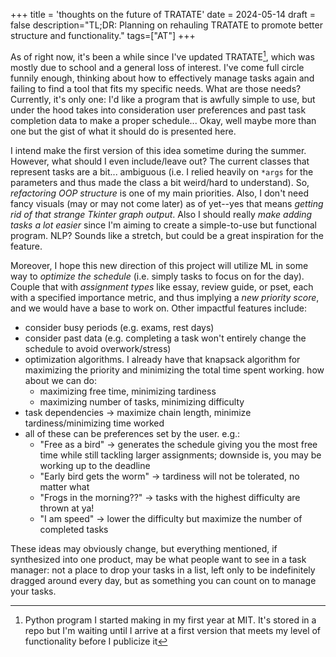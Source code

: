 +++
title = 'thoughts on the future of TRATATE'
date = 2024-05-14
draft = false
description="TL;DR: Planning on rehauling TRATATE to promote better structure and functionality."
tags=["AT"]
+++

As of right now, it's been a while since I've updated TRATATE[^1], which was mostly due to school and a general loss of interest. I've come full circle funnily enough, thinking about how to effectively manage tasks again and failing to find a tool that fits my specific needs. What are those needs? Currently, it's only one: I'd like a program that is awfully simple to use, but under the hood takes into consideration user preferences and past task completion data to make a proper schedule... Okay, well maybe more than one but the gist of what it should do is presented here.

I intend make the first version of this idea sometime during the summer. However, what should I even include/leave out? The current classes that represent tasks are a bit... ambiguous (i.e. I relied heavily on `*args` for the parameters and thus made the class a bit weird/hard to understand). So, *refactoring OOP structure* is one of my main priorities. Also, I don't need fancy visuals (may or may not come later) as of yet--yes that means *getting rid of that strange Tkinter graph output*. Also I should really *make adding tasks a lot easier* since I'm aiming to create a simple-to-use but functional program. NLP? Sounds like a stretch, but could be a great inspiration for the feature.

Moreover, I hope this new direction of this project will utilize ML in some way to *optimize the schedule* (i.e. simply tasks to focus on for the day). Couple that with *assignment types* like essay, review guide, or pset, each with a specified importance metric, and thus implying a *new priority score*, and we would have a base to work on. Other impactful features include:
- consider busy periods (e.g. exams, rest days)
- consider past data (e.g. completing a task won't entirely change the schedule to avoid overwork/stress)
- optimization algorithms. I already have that knapsack algorithm for maximizing the priority and minimizing the total time spent working. how about we can do:
	- maximizing free time, minimizing tardiness
	- maximizing number of tasks, minimizing difficulty
- task dependencies -> maximize chain length, minimize tardiness/minimizing time worked
- all of these can be preferences set by the user. e.g.:
	- "Free as a bird" -> generates the schedule giving you the most free time while still tackling larger assignments; downside is, you may be working up to the deadline
	- "Early bird gets the worm" -> tardiness will not be tolerated, no matter what
	- "Frogs in the morning??" -> tasks with the highest difficulty are thrown at ya!
	- "I am speed" -> lower the difficulty but maximize the number of completed tasks

These ideas may obviously change, but everything mentioned, if synthesized into one product, may be what people want to see in a task manager: not a place to drop your tasks in a list, left only to be indefinitely dragged around every day, but as something you can count on to manage your tasks.

[^1]: Python program I started making in my first year at MIT. It's stored in a repo but I'm waiting until I arrive at a first version that meets my level of functionality before I publicize it
